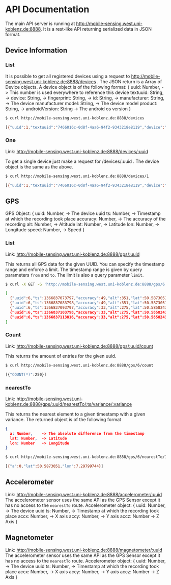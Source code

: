 API Documentation
=================

The main API server is running at http://mobile-sensing.west.uni-koblenz.de:8888.
It is a rest-like API returning serialized data in JSON format.

Device Information
------------------

### List
It is possible to get all registered devices using a request to http://mobile-sensing.west.uni-koblenz.de:8888/devices .
The JSON return is a Array of Device objects.
A device object is of the following format:
{
  uuid: Number,           -> This number is used everywhere to reference this device
  textuuid: String,       -> 
  device: String,         ->
  fingerprint: String,    ->
  id: String,             ->
  manufacturer: String,   -> The device manufacturer
  model: String,          -> The device model
  product: String,        -> 
  androidVersion: String  -> The android os version
}

```bash
$ curl http://mobile-sensing.west.uni-koblenz.de:8888/devices

[{"uuid":1,"textuuid":"7466016c-0d8f-4aa6-94f2-9343218e8119","device":"shooteru","fingerprint":"htc_europe/htc_shooteru/shooteru:4.0.3/IML74K/385730.1:user/release-keys","id":"IML74K","manufacturer":"HTC","model":"HTC EVO 3D X515m","product":"htc_shooteru","androidVersion":"4.0.3"}, ...]
```

### One
Link: http://mobile-sensing.west.uni-koblenz.de:8888/devices/:uuid

To get a single device just make a request for /devices/:uuid .
The device object is the same as the above.
```bash
$ curl http://mobile-sensing.west.uni-koblenz.de:8888/devices/1

[{"uuid":1,"textuuid":"7466016c-0d8f-4aa6-94f2-9343218e8119","device":"shooteru","fingerprint":"htc_europe/htc_shooteru/shooteru:4.0.3/IML74K/385730.1:user/release-keys","id":"IML74K","manufacturer":"HTC","model":"HTC EVO 3D X515m","product":"htc_shooteru","androidVersion":"4.0.3"}]
```

GPS
---

GPS Object:
{
  uuid: Number,     -> The device uuid
  ts: Number,       -> Timestamp at which the recording took place
  accuracy: Number, -> The accuracy of the recording
  alt: Number,      -> Altitude
  lat: Number,      -> Latitude
  lon: Number,      -> Longitude
  speed: Number,    -> Speed
}

### List
Link: http://mobile-sensing.west.uni-koblenz.de:8888/gps/:uuid

This returns all GPS data for the given UUID.
You can specify the timestamp range and enforce a limit.
The timestamp range is given by query parameters `from` and `to`.
The limit is also a query parameter `limit`.

```bash
$ curl -X GET -G 'http://mobile-sensing.west.uni-koblenz.de:8888/gps/6' -d from=1366827805195 -d to=1366837563934 -d limit=5

[
  {"uuid":6,"ts":1366837073797,"accuracy":49,"alt":351,"lat":50.5873051,"lon":7.29799744,"speed":0},
  {"uuid":6,"ts":1366837083798,"accuracy":49,"alt":351,"lat":50.5873051,"lon":7.29799744,"speed":0},
  {"uuid":6,"ts":1366837093797,"accuracy":33,"alt":275,"lat":50.5858243,"lon":7.29763594,"speed":0},
  {"uuid":6,"ts":1366837103798,"accuracy":33,"alt":275,"lat":50.5858243,"lon":7.29763594,"speed":0},
  {"uuid":6,"ts":1366837113816,"accuracy":33,"alt":275,"lat":50.5858243,"lon":7.29763594,"speed":0}
]
```

### Count
Link: http://mobile-sensing.west.uni-koblenz.de:8888/gps/:uuid/count

This returns the amount of entries for the given uuid.

```bash
$ curl http://mobile-sensing.west.uni-koblenz.de:8888/gps/6/count

[{"COUNT(*)":250}]
```

### nearestTo
Link: http://mobile-sensing.west.uni-koblenz.de:8888/gps/:uuid/nearestTo/:ts/variance/:variance

This returns the nearest element to a given timestamp with a given variance.
The returned object is of the following format
```JSON
{
  a: Number,    -> The absolute difference from the timestamp
  lat: Number,  -> Latitude
  lon: Number   -> Longitude
}
```
```bash
$ curl http://mobile-sensing.west.uni-koblenz.de:8888/gps/6/nearestTo/1366837073797/variance/100

[{"a":0,"lat":50.5873051,"lon":7.29799744}]
```

Accelerometer
-------------
Link: http://mobile-sensing.west.uni-koblenz.de:8888/accelerometer/:uuid
The accelerometer sensor uses the same API as the GPS Sensor except it has no access to the `nearestTo` route.
Accelerometer object:
{
  uuid: Number,     -> The device uuid
  ts: Number,       -> Timestamp at which the recording took place
  accx: Number,     -> X axis
  accy: Number,     -> Y axis
  accz: Number      -> Z Axis
}

Magnetometer
------------
Link: http://mobile-sensing.west.uni-koblenz.de:8888/magnetometer/:uuid
The accelerometer sensor uses the same API as the GPS Sensor except it has no access to the `nearestTo` route.
Accelerometer object:
{
  uuid: Number,     -> The device uuid
  ts: Number,       -> Timestamp at which the recording took place
  accx: Number,     -> X axis
  accy: Number,     -> Y axis
  accz: Number      -> Z Axis
}



